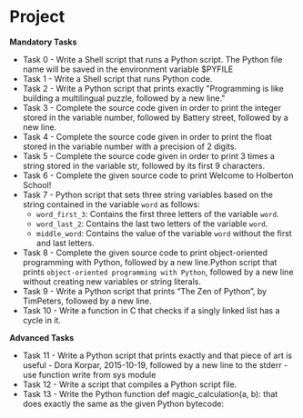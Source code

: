 # Project 

**Mandatory Tasks**

- Task 0 - Write a Shell script that runs a Python script. The Python file name will be saved in the environment variable $PYFILE
- Task 1 - Write a Shell script that runs Python code.
- Task 2 - Write a Python script that prints exactly "Programming is like building a multilingual puzzle, followed by a new line."
- Task 3 - Complete the source code given in order to print the integer stored in the variable number, followed by Battery street, followed by a new line.
- Task 4 - Complete the source code given in order to print the float stored in the variable number with a precision of 2 digits.
- Task 5 - Complete the source code given in order to print 3 times a string stored in the variable str, followed by its first 9 characters.
- Task 6 - Complete the given source code to print Welcome to Holberton School!
- Task 7 - Python script that sets three string variables based
  on the string contained in the variable `word` as follows:
  * `word_first_3`: Contains the first three letters of the variable `word`.
  * `word_last_2`: Contains the last two letters of the variable `word`.
  * `middle_word`: Contains the value of the variable `word` without the first and last letters.
- Task 8 - Complete the given source code to print object-oriented programming with Python, followed by a new line.Python script that prints `object-oriented programming with Python`, followed by a new line without creating new variables or string literals.
- Task 9 - Write a Python script that prints “The Zen of Python”, by TimPeters, followed by a new line.
- Task 10 - Write a function in C that checks if a singly linked list has a cycle in it.

**Advanced Tasks**
- Task 11 - Write a Python script that prints exactly and that piece of art is useful - Dora Korpar, 2015-10-19, followed by a new line to the stderr - use function write from sys module
- Task 12 - Write a script that compiles a Python script file.
- Task 13 - Write the Python function def magic_calculation(a, b): that does exactly the same as the given Python bytecode: